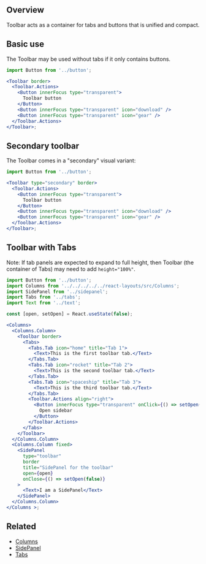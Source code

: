 ## Overview

Toolbar acts as a container for tabs and buttons that is unified and compact.

## Basic use

The Toolbar may be used without tabs if it only contains buttons.

```jsx
import Button from '../button';

<Toolbar border>
  <Toolbar.Actions>
    <Button innerFocus type="transparent">
      Toolbar button
    </Button>
    <Button innerFocus type="transparent" icon="download" />
    <Button innerFocus type="transparent" icon="gear" />
  </Toolbar.Actions>
</Toolbar>;
```

## Secondary toolbar

The Toolbar comes in a "secondary" visual variant:

```jsx
import Button from '../button';

<Toolbar type="secondary" border>
  <Toolbar.Actions>
    <Button innerFocus type="transparent">
      Toolbar button
    </Button>
    <Button innerFocus type="transparent" icon="download" />
    <Button innerFocus type="transparent" icon="gear" />
  </Toolbar.Actions>
</Toolbar>;
```

## Toolbar with Tabs

Note: If tab panels are expected to expand to full height, then Toolbar (the
container of Tabs) may need to add `height="100%"`.

```jsx
import Button from '../button';
import Columns from '../../../../../react-layouts/src/Columns';
import SidePanel from '../sidepanel';
import Tabs from '../tabs';
import Text from '../text';

const [open, setOpen] = React.useState(false);

<Columns>
  <Columns.Column>
    <Toolbar border>
      <Tabs>
        <Tabs.Tab icon="home" title="Tab 1">
          <Text>This is the first toolbar tab.</Text>
        </Tabs.Tab>
        <Tabs.Tab icon="rocket" title="Tab 2">
          <Text>This is the second toolbar tab.</Text>
        </Tabs.Tab>
        <Tabs.Tab icon="spaceship" title="Tab 3">
          <Text>This is the third toolbar tab.</Text>
        </Tabs.Tab>
        <Toolbar.Actions align="right">
          <Button innerFocus type="transparent" onClick={() => setOpen(true)}>
            Open sidebar
          </Button>
        </Toolbar.Actions>
      </Tabs>
    </Toolbar>
  </Columns.Column>
  <Columns.Column fixed>
    <SidePanel
      type="toolbar"
      border
      title="SidePanel for the toolbar"
      open={open}
      onClose={() => setOpen(false)}
    >
      <Text>I am a SidePanel</Text>
    </SidePanel>
  </Columns.Column>
</Columns >;
```

## Related

- [Columns](#/React%20Layouts/Columns)
- [SidePanel](#/React%20Components/SidePanel)
- [Tabs](#/React%20Components/Tabs)
